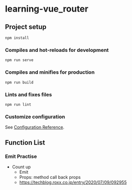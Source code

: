 # learning-vue_router

## Project setup
```
npm install
```

### Compiles and hot-reloads for development
```
npm run serve
```

### Compiles and minifies for production
```
npm run build
```

### Lints and fixes files
```
npm run lint
```

### Customize configuration
See [Configuration Reference](https://cli.vuejs.org/config/).

## Function List
### Emit Practise
- Count up
  - Emit
  - Props: method call back props
  - https://techblog.roxx.co.jp/entry/2020/07/09/092955
 